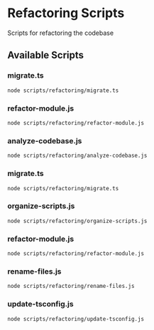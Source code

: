 # Refactoring Scripts

Scripts for refactoring the codebase

## Available Scripts

### migrate.ts

```
node scripts/refactoring/migrate.ts
```


### refactor-module.js

```
node scripts/refactoring/refactor-module.js
```


### analyze-codebase.js

```
node scripts/refactoring/analyze-codebase.js
```


### migrate.ts

```
node scripts/refactoring/migrate.ts
```


### organize-scripts.js

```
node scripts/refactoring/organize-scripts.js
```


### refactor-module.js

```
node scripts/refactoring/refactor-module.js
```


### rename-files.js

```
node scripts/refactoring/rename-files.js
```


### update-tsconfig.js

```
node scripts/refactoring/update-tsconfig.js
```


